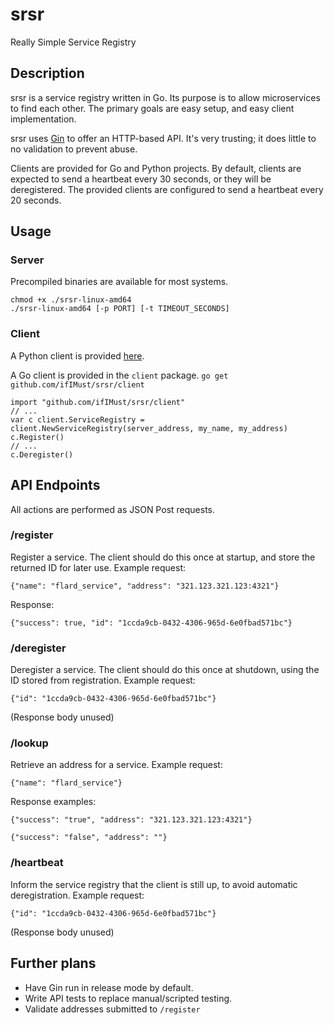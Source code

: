 # srsr
Really Simple Service Registry

## Description
srsr is a service registry written in Go. Its purpose is to allow microservices to find each other.
The primary goals are easy setup, and easy client implementation.

srsr uses [Gin](https://gin-gonic.com/) to offer an HTTP-based API.
It's very trusting; it does little to no validation to prevent abuse.

Clients are provided for Go and Python projects.
By default, clients are expected to send a heartbeat every 30 seconds, or they will be deregistered.
The provided clients are configured to send a heartbeat every 20 seconds.

## Usage

### Server
Precompiled binaries are available for most systems.
```
chmod +x ./srsr-linux-amd64
./srsr-linux-amd64 [-p PORT] [-t TIMEOUT_SECONDS]
```

### Client
A Python client is provided [here](https://github.com/ifIMust/srsrpy).

A Go client is provided in the `client` package.
`go get github.com/ifIMust/srsr/client`
```
import "github.com/ifIMust/srsr/client"
// ...
var c client.ServiceRegistry = client.NewServiceRegistry(server_address, my_name, my_address)
c.Register()
// ...
c.Deregister()
```

## API Endpoints
All actions are performed as JSON Post requests.

### /register
Register a service. The client should do this once at startup, and store the returned ID for later use.
Example request:
```
{"name": "flard_service", "address": "321.123.321.123:4321"}
```
Response:
```
{"success": true, "id": "1ccda9cb-0432-4306-965d-6e0fbad571bc"}
```

### /deregister
Deregister a service. The client should do this once at shutdown, using the ID stored from registration.
Example request:
```
{"id": "1ccda9cb-0432-4306-965d-6e0fbad571bc"}
```
(Response body unused)

### /lookup
Retrieve an address for a service.
Example request:
```
{"name": "flard_service"}
```
Response examples:
```
{"success": "true", "address": "321.123.321.123:4321"}

{"success": "false", "address": ""}
```

### /heartbeat
Inform the service registry that the client is still up, to avoid automatic deregistration.
Example request:
```
{"id": "1ccda9cb-0432-4306-965d-6e0fbad571bc"}
```
(Response body unused)


## Further plans
- Have Gin run in release mode by default.
- Write API tests to replace manual/scripted testing.
- Validate addresses submitted to `/register`
